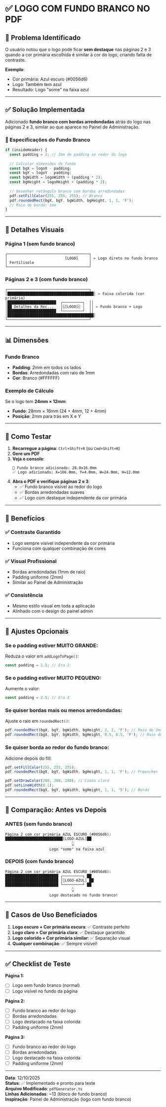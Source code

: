 # ✅ LOGO COM FUNDO BRANCO NO PDF

## 🎯 Problema Identificado

O usuário notou que o logo pode ficar **sem destaque** nas páginas 2 e 3 quando a cor primária escolhida é similar à cor do logo, criando falta de contraste.

**Exemplo**:
- Cor primária: Azul escuro (#0056d6)
- Logo: Também tem azul
- Resultado: Logo "some" na faixa azul

---

## ✅ Solução Implementada

Adicionado **fundo branco com bordas arredondadas** atrás do logo nas páginas 2 e 3, similar ao que aparece no Painel de Administração.

### 📐 Especificações do Fundo Branco

```typescript
if (insideHeader) {
  const padding = 2; // 2mm de padding ao redor do logo
  
  // Calcular dimensões do fundo
  const bgX = logoX - padding;
  const bgY = logoY - padding;
  const bgWidth = logoWidth + (padding * 2);
  const bgHeight = logoHeight + (padding * 2);
  
  // Desenhar retângulo branco com bordas arredondadas
  pdf.setFillColor(255, 255, 255); // Branco
  pdf.roundedRect(bgX, bgY, bgWidth, bgHeight, 1, 1, 'F');
  // Raio de borda: 1mm
}
```

---

## 🎨 Detalhes Visuais

### **Página 1** (sem fundo branco)
```
┌─────────────────────────────────────┐
│                          [LOGO]     │ ← Logo direto no fundo branco
│ Fertilisolo                         │
└─────────────────────────────────────┘
```

### **Páginas 2 e 3** (com fundo branco)
```
┌─────────────────────────────────────┐
│███████████████████████████████████████│ ← Faixa colorida (cor primária)
│██████████████████████  ┌─────────┐  ││
│██ Detalhes da Rec...   │░[LOGO]░ │  ││ ← Fundo branco + Logo
│██████████████████████  └─────────┘  ││
│███████████████████████████████████████│
└─────────────────────────────────────┘
```

---

## 📊 Dimensões

### Fundo Branco
- **Padding**: 2mm em todos os lados
- **Bordas**: Arredondadas com raio de 1mm
- **Cor**: Branco (#FFFFFF)

### Exemplo de Cálculo
Se o logo tem **24mm × 12mm**:
- **Fundo**: 28mm × 16mm (24 + 4mm, 12 + 4mm)
- **Posição**: 2mm para trás em X e Y

---

## 🧪 Como Testar

1. **Recarregue a página**: `Ctrl+Shift+R` (ou `Cmd+Shift+R`)
2. **Gere um PDF**
3. **Veja o console**:
   ```
   🎨 Fundo branco adicionado: 28.0x16.0mm
   ✅ Logo adicionado: X=166.0mm, Y=4.0mm, W=24.0mm, H=12.0mm
   ```
4. **Abra o PDF e verifique páginas 2 e 3**:
   - ✅ Fundo branco visível ao redor do logo
   - ✅ Bordas arredondadas suaves
   - ✅ Logo com destaque independente da cor primária

---

## 🎨 Benefícios

### ✅ Contraste Garantido
- Logo sempre visível independente da cor primária
- Funciona com qualquer combinação de cores

### ✅ Visual Profissional
- Bordas arredondadas (1mm de raio)
- Padding uniforme (2mm)
- Similar ao Painel de Administração

### ✅ Consistência
- Mesmo estilo visual em toda a aplicação
- Alinhado com o design do painel admin

---

## 🔧 Ajustes Opcionais

### Se o padding estiver MUITO GRANDE:
Reduza o valor em `addLogoToPage()`:
```typescript
const padding = 1.5; // Era 2
```

### Se o padding estiver MUITO PEQUENO:
Aumente o valor:
```typescript
const padding = 2.5; // Era 2
```

### Se quiser bordas mais ou menos arredondadas:
Ajuste o raio em `roundedRect()`:
```typescript
pdf.roundedRect(bgX, bgY, bgWidth, bgHeight, 2, 2, 'F'); // Raio de 2mm (era 1mm)
pdf.roundedRect(bgX, bgY, bgWidth, bgHeight, 0.5, 0.5, 'F'); // Raio de 0.5mm
```

### Se quiser borda ao redor do fundo branco:
Adicione depois do fill:
```typescript
pdf.setFillColor(255, 255, 255);
pdf.roundedRect(bgX, bgY, bgWidth, bgHeight, 1, 1, 'F'); // Preencher

pdf.setDrawColor(200, 200, 200); // Cinza claro
pdf.setLineWidth(0.1);
pdf.roundedRect(bgX, bgY, bgWidth, bgHeight, 1, 1, 'S'); // Borda
```

---

## 📝 Comparação: Antes vs Depois

### **ANTES** (sem fundo branco)
```
Página 2 com cor primária AZUL ESCURO (#0056d6):
██████████████████████████[LOGO-AZUL]██
                              👆
                    Logo "some" na faixa azul
```

### **DEPOIS** (com fundo branco)
```
Página 2 com cor primária AZUL ESCURO (#0056d6):
████████████████████████ ┌─────────┐ ██
████████████████████████ │░LOGO-AZUL│ ██
████████████████████████ └─────────┘ ██
                              👆
                    Logo destacado no fundo branco!
```

---

## 🎯 Casos de Uso Beneficiados

1. **Logo escuro + Cor primária escura**: ✅ Contraste perfeito
2. **Logo claro + Cor primária clara**: ✅ Destaque garantido
3. **Logo colorido + Cor primária similar**: ✅ Separação visual
4. **Qualquer combinação**: ✅ Sempre visível!

---

## ✅ Checklist de Teste

**Página 1:**
- [ ] Logo sem fundo branco (normal)
- [ ] Logo visível no fundo da página

**Página 2:**
- [ ] Fundo branco ao redor do logo
- [ ] Bordas arredondadas
- [ ] Logo destacado na faixa colorida
- [ ] Padding uniforme (2mm)

**Página 3:**
- [ ] Fundo branco ao redor do logo
- [ ] Bordas arredondadas
- [ ] Logo destacado na faixa colorida
- [ ] Padding uniforme (2mm)

---

**Data**: 12/10/2025  
**Status**: ✅ Implementado e pronto para teste  
**Arquivo Modificado**: `pdfGenerator.ts`  
**Linhas Adicionadas**: ~13 (bloco de fundo branco)  
**Inspiração**: Painel de Administração (logo com fundo branco)

